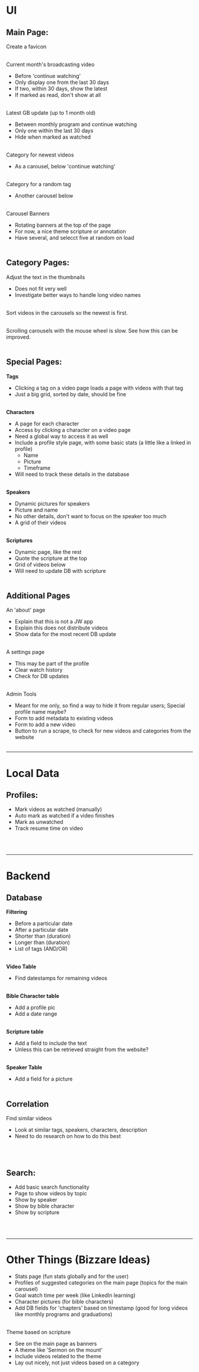 # UI

## Main Page:

Create a favicon
</br></br>

Current month's broadcasting video
* Before 'continue watching'
* Only display one from the last 30 days
* If two, within 30 days, show the latest
* If marked as read, don't show at all
</br></br>

Latest GB update (up to 1 month old)
* Between monthly program and continue watching
* Only one within the last 30 days
* Hide when marked as watched
</br></br>

Category for newest videos
* As a carousel, below 'continue watching'
</br></br>

Category for a random tag
* Another carousel below
</br></br>

Carousel Banners
* Rotating banners at the top of the page
* For now, a nice theme scripture or annotation
* Have several, and selecct five at random on load
</br></br>


## Category Pages:

Adjust the text in the thumbnails
* Does not fit very well
* Investigate better ways to handle long video names
</br></br>

Sort videos in the carousels so the newest is first.
</br></br>

Scrolling carousels with the mouse wheel is slow. See how this can be improved.
</br></br>


## Special Pages:

**Tags**
* Clicking a tag on a video page loads a page with videos with that tag
* Just a big grid, sorted by date, should be fine
</br></br>

**Characters**
* A page for each character
* Access by clicking a character on a video page
* Need a global way to access it as well
* Include a profile style page, with some basic stats (a little like a linked in profile)
    * Name
    * Picture
    * Timeframe
* Will need to track these details in the database
</br></br>

**Speakers**
* Dynamic pictures for speakers
* Picture and name
* No other details, don't want to focus on the speaker too much
* A grid of their videos
</br></br>

**Scriptures**
* Dynamic page, like the rest
* Quote the scripture at the top
* Grid of videos below
* Will need to update DB with scripture
</br></br>


## Additional Pages

An 'about' page
* Explain that this is not a JW app
* Explain this does not distribute videos
* Show data for the most recent DB update
</br></br>

A settings page
* This may be part of the profile
* Clear watch history
* Check for DB updates
</br></br>

Admin Tools
* Meant for me only, so find a way to hide it from regular users; Special profile name maybe?
* Form to add metadata to existing videos
* Form to add a new video
* Button to run a scrape, to check for new videos and categories from the website
</br></br>


----
# Local Data
## Profiles:

* Mark videos as watched (manually)
* Auto mark as watched if a video finishes
* Mark as unwatched
* Track resume time on video

</br></br>


----
# Backend
## Database

**Filtering**
* Before a particular date
* After a particular date
* Shorter than (duration)
* Longer than (duration)
* List of tags (AND/OR)
</br></br>

**Video Table**
* Find datestamps for remaining videos
</br></br>

**Bible Character table**
* Add a profile pic
* Add a date range
</br></br>

**Scripture table**
* Add a field to include the text
* Unless this can be retrieved straight from the website?
</br></br>

**Speaker Table**
* Add a field for a picture
</br></br>


## Correlation

Find similar videos
* Look at similar tags, speakers, characters, description
* Need to do research on how to do this best

</br></br>


## Search:

* Add basic search functionality
* Page to show videos by topic
* Show by speaker
* Show by bible character
* Show by scripture

</br></br>


----
# Other Things (Bizzare Ideas)
* Stats page (fun stats globally and for the user)
* Profiles of suggested categories on the main page (topics for the main carousel)
* Goal watch time per week (like LinkedIn learning)
* Character pictures (for bible characters)
* Add DB fields for 'chapters' based on timestamp (good for long videos like monthly programs and graduations)
</br></br>

Theme based on scripture
* See on the main page as banners
* A theme like 'Sermon on the mount'
* Include videos related to the theme
* Lay out nicely, not just videos based on a category
